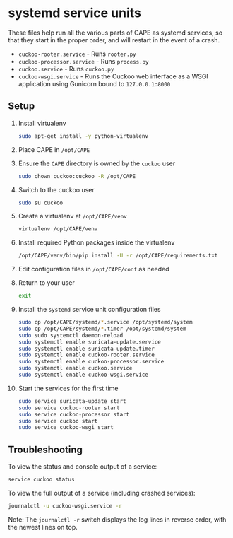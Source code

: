 # systemd service units

These files help run all the various parts of CAPE as systemd services, so that they start in the proper order, and will restart in the event of a crash.

- `cuckoo-rooter.service` - Runs `rooter.py`
- `cuckoo-processor.service` - Runs `process.py`
- `cuckoo.service` - Runs `cuckoo.py`
- `cuckoo-wsgi.service` - Runs the Cuckoo web interface as a WSGI application using Gunicorn bound to `127.0.0.1:8000`

## Setup

1. Install virtualenv

   ```bash
   sudo apt-get install -y python-virtualenv
   ```

2. Place CAPE in `/opt/CAPE`
3. Ensure the `CAPE` directory is owned by the `cuckoo` user

    ```bash
    sudo chown cuckoo:cuckoo -R /opt/CAPE
    ```

4. Switch to the cuckoo user

    ```bash
    sudo su cuckoo
    ```

5. Create a virtualenv at `/opt/CAPE/venv`

    ```bash
    virtualenv /opt/CAPE/venv
    ```

6. Install required Python packages inside the virtualenv

    ```bash
    /opt/CAPE/venv/bin/pip install -U -r /opt/CAPE/requirements.txt
    ```

7. Edit configuration files in `/opt/CAPE/conf` as needed
8. Return to your user

    ```bash
    exit
    ```

9. Install the `systemd` service unit configuration files

    ```bash
    sudo cp /opt/CAPE/systemd/*.service /opt/systemd/system
    sudo cp /opt/CAPE/systemd/*.timer /opt/systemd/system
    sudo sudo systemctl daemon-reload
    sudo systemctl enable suricata-update.service
    sudo systemctl enable suricata-update.timer
    sudo systemctl enable cuckoo-rooter.service
    sudo systemctl enable cuckoo-processor.service
    sudo systemctl enable cuckoo.service
    sudo systemctl enable cuckoo-wsgi.service
    ```

10. Start the services for the first time

    ```bash
    sudo service suricata-update start
    sudo service cuckoo-rooter start
    sudo service cuckoo-processor start
    sudo service cuckoo start
    sudo service cuckoo-wsgi start
    ```

## Troubleshooting

To view the status and console output of a service:

```bash
service cuckoo status
```

To view the full output of a service (including crashed services):

```bash
journalctl -u cuckoo-wsgi.service -r
```

Note: The `journalctl -r` switch displays the log lines in reverse order, with the newest lines on top.